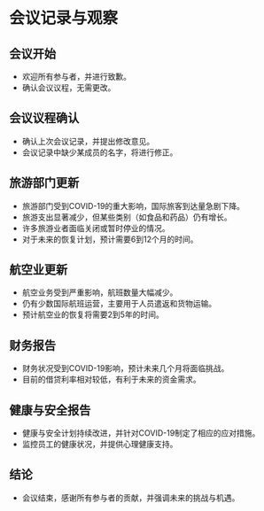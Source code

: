 # 会议记录与观察

## 会议开始
- 欢迎所有参与者，并进行致歉。
- 确认会议议程，无需更改。

## 会议议程确认
- 确认上次会议记录，并提出修改意见。
- 会议记录中缺少某成员的名字，将进行修正。

## 旅游部门更新
- 旅游部门受到COVID-19的重大影响，国际旅客到达量急剧下降。
- 旅游支出显著减少，但某些类别（如食品和药品）仍有增长。
- 许多旅游业者面临关闭或暂时停业的情况。
- 对于未来的恢复计划，预计需要6到12个月的时间。

## 航空业更新
- 航空业务受到严重影响，航班数量大幅减少。
- 仍有少数国际航班运营，主要用于人员遣返和货物运输。
- 预计航空业的恢复将需要2到5年的时间。

## 财务报告
- 财务状况受到COVID-19影响，预计未来几个月将面临挑战。
- 目前的借贷利率相对较低，有利于未来的资金需求。

## 健康与安全报告
- 健康与安全计划持续改进，并针对COVID-19制定了相应的应对措施。
- 监控员工的健康状况，并提供心理健康支持。

## 结论
- 会议结束，感谢所有参与者的贡献，并强调未来的挑战与机遇。
